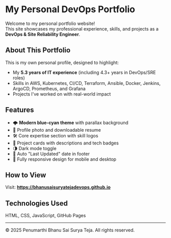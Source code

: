 # My Personal DevOps Portfolio

Welcome to my personal portfolio website!  
This site showcases my professional experience, skills, and projects as a **DevOps & Site Reliability Engineer**.

## About This Portfolio
This is my own personal profile, designed to highlight:
- My **5.3 years of IT experience** (including 4.3+ years in DevOps/SRE roles)
- Skills in AWS, Kubernetes, CI/CD, Terraform, Ansible, Docker, Jenkins, ArgoCD, Prometheus, and Grafana
- Projects I've worked on with real-world impact

## Features
- 🌩 **Modern blue‑cyan theme** with parallax background
- 👤 Profile photo and downloadable resume
- 🛠 Core expertise section with skill logos
- 📂 Project cards with descriptions and tech badges
- 🌗 Dark mode toggle
- 📅 Auto "Last Updated" date in footer
- 📱 Fully responsive design for mobile and desktop

## How to View
Visit: **https://bhanusaisuryatejadevops.github.io**

## Technologies Used
HTML, CSS, JavaScript, GitHub Pages

---
© 2025 Penumarthi Bhanu Sai Surya Teja. All rights reserved.

